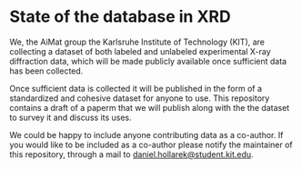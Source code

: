 # State of the database in XRD

 We, the AiMat group the Karlsruhe Institute of Technology (KIT), are collecting a dataset of both labeled and unlabeled experimental X-ray diffraction data, which will be made publicly available once sufficient data has been collected.
 
 Once sufficient data is collected it will be published in the form of a standardized and cohesive dataset for anyone to use. This repository contains a draft of a paperm that we will publish along with the the dataset to survey it and discuss its uses.
 
 We could be happy to include anyone contributing data as a co-author. If you would like to be included as a co-author please notify the maintainer of this repository, through a mail to daniel.hollarek@student.kit.edu.
 
[//]: # ( [Current version]&#40;paper.pdf&#41;)

